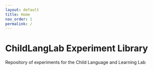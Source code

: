 ```yaml
---
layout: default
title: Home
nav_order: 1
permalink: /
---
```


# ChildLangLab Experiment Library
Repository of experiments for the Child Language and Learning Lab
